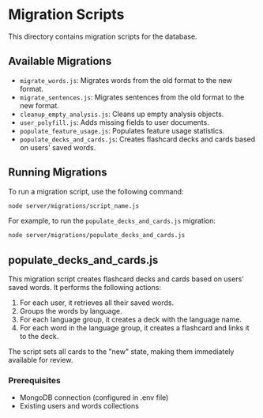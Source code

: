 # Migration Scripts

This directory contains migration scripts for the database.

## Available Migrations

- `migrate_words.js`: Migrates words from the old format to the new format.
- `migrate_sentences.js`: Migrates sentences from the old format to the new format.
- `cleanup_empty_analysis.js`: Cleans up empty analysis objects.
- `user_polyfill.js`: Adds missing fields to user documents.
- `populate_feature_usage.js`: Populates feature usage statistics.
- `populate_decks_and_cards.js`: Creates flashcard decks and cards based on users' saved words.

## Running Migrations

To run a migration script, use the following command:

```bash
node server/migrations/script_name.js
```

For example, to run the `populate_decks_and_cards.js` migration:

```bash
node server/migrations/populate_decks_and_cards.js
```

## populate_decks_and_cards.js

This migration script creates flashcard decks and cards based on users' saved words. It performs the following actions:

1. For each user, it retrieves all their saved words.
2. Groups the words by language.
3. For each language group, it creates a deck with the language name.
4. For each word in the language group, it creates a flashcard and links it to the deck.

The script sets all cards to the "new" state, making them immediately available for review.

### Prerequisites

- MongoDB connection (configured in .env file)
- Existing users and words collections 